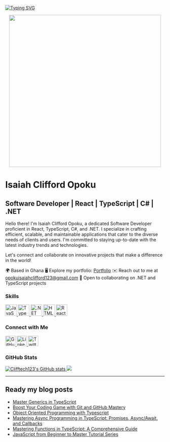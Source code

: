 [![Typing SVG](https://readme-typing-svg.herokuapp.com?color=63CF15&lines=If+you+fail+to+plan+you+plan+to+fail)](https://git.io/typing-svg)

<div align="center">
  <a href="https://github.com/clifftech123/">
    <img src="https://developers.giphy.com/branch/master/static/api-512d36c09662682717108a38bbb5c57d.gif" width="480"/>
  </a>
</div>

# Isaiah Clifford Opoku

## Software Developer | React | TypeScript | C# | .NET

Hello there! I'm Isaiah Clifford Opoku, a dedicated Software Developer proficient in React, TypeScript, C#, and .NET. I specialize in crafting efficient, scalable, and maintainable applications that cater to the diverse needs of clients and users. I'm committed to staying up-to-date with the latest industry trends and technologies.

Let's connect and collaborate on innovative projects that make a difference in the world!

🌍 Based in Ghana
🖥️ Explore my portfolio: [Portfolio](https://portfolio-isaiah.vercel.app/)
✉️ Reach out to me at [opokuisaiahclifford123@gmail.com](mailto:opokuisaiahclifford123@gmail.com)
🤝 Open to collaborating on .NET and TypeScript projects

### Skills

<p align="left">
  <a href="https://developer.mozilla.org/en-US/docs/Web/JavaScript" target="_blank" rel="noreferrer">
    <img src="https://raw.githubusercontent.com/danielcranney/readme-generator/main/public/icons/skills/javascript-colored.svg" width="36" height="36" alt="JavaScript" />
  </a>
  <a href="https://www.typescriptlang.org/" target="_blank" rel="noreferrer">
    <img src="https://raw.githubusercontent.com/danielcranney/readme-generator/main/public/icons/skills/typescript-colored.svg" width="36" height="36" alt="TypeScript" />
  </a>
  <a href="https://dotnet.microsoft.com/en-us/" target="_blank" rel="noreferrer">
    <img src="https://raw.githubusercontent.com/danielcranney/readme-generator/main/public/icons/skills/dot-net-colored.svg" width="36" height="36" alt=".NET" />
  </a>
  <a href="https://developer.mozilla.org/en-US/docs/Glossary/HTML5" target="_blank" rel="noreferrer">
    <img src="https://raw.githubusercontent.com/danielcranney/readme-generator/main/public/icons/skills/html5-colored.svg" width="36" height="36" alt="HTML5" />
  </a>
  <a href="https://reactjs.org/" target="_blank" rel="noreferrer">
    <img src="https://raw.githubusercontent.com/danielcranney/readme-generator/main/public/icons/skills/react-colored.svg" width="36" height="36" alt="React" />
  </a>
  <!-- Add other relevant skills here -->
</p>

### Connect with Me

<p align="left">
  <a href="https://www.github.com/Clifftech123" target="_blank" rel="noreferrer">
    <img src="https://raw.githubusercontent.com/danielcranney/readme-generator/main/public/icons/socials/github.svg" width="32" height="32" alt="GitHub" />
  </a>
  <a href="https://www.linkedin.com/in/isaiah-clifford-opoku/" target="_blank" rel="noreferrer">
    <img src="https://raw.githubusercontent.com/danielcranney/readme-generator/main/public/icons/socials/linkedin.svg" width="32" height="32" alt="LinkedIn" />
  </a>
  <a href="https://www.twitter.com/clifftech_dev" target="_blank" rel="noreferrer">
    <img src="https://raw.githubusercontent.com/danielcranney/readme-generator/main/public/icons/socials/twitter.svg" width="32" height="32" alt="Twitter" />
  </a>
</p>

### GitHub Stats

<a href="http://www.github.com/Clifftech123">
  <img src="https://github-readme-stats.vercel.app/api?username=Clifftech123&show_icons=true&hide=&count_private=true&title_color=ef4444&text_color=000000&icon_color=3382ed&bg_color=ffffff&hide_border=true&show_icons=true" alt="Clifftech123's GitHub stats" />
</a>

<a href="http://www.github.com/Clifftech123">
  <img src="https://github-readme-streak-stats.herokuapp.com/?user=Clifftech123&stroke=000000&background=ffffff&ring=ef4444&fire=ef4444&currStreakNum=000000&currStreakLabel=ef4444&sideNums=000000&sideLabels=000000&dates=000000&hide_border=true" />
</a>

- - -




## Ready my blog posts 

<!-- BLOG-POST-LIST:START -->
* [Master Generics in TypeScript](https://dev.to/cliff123tech/master-generics-in-typescript-3kf3)
* [Boost Your Coding Game with Git and GitHub Mastery](https://dev.to/cliff123tech/boost-your-coding-game-with-git-and-github-mastery-1c2o)
* [Object Oriented Programming with Typescript](https://dev.to/cliff123tech/oop-typescript-jk4)
* [Mastering Async Programming in TypeScript: Promises, Async/Await, and Callbacks](https://dev.to/cliff123tech/mastering-async-programming-in-typescript-promises-asyncawait-and-callbacks-148b)
* [Mastering Functions in TypeScript: A Comprehensive Guide](https://dev.to/cliff123tech/mastering-functions-in-typescript-a-comprehensive-guide-4fmo)
* [JavaScript from Beginner to Master Tutorial Series ](https://dev.to/cliff123tech/series/23246)

<!-- BLOG-POST-LIST:END -->


